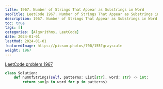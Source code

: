 ```yaml
---
title: 1967. Number of Strings That Appear as Substrings in Word
seoTitle: LeetCode 1967. Number of Strings That Appear as Substrings in Word | Python solution and explanation
description: 1967. Number of Strings That Appear as Substrings in Word
toc: true
tags: []
categories: [Algorithms, LeetCode]
date: 2024-01-01
lastMod: 2024-01-01
featuredImage: https://picsum.photos/700/155?grayscale
weight: 1967
---
```


[LeetCode problem 1967](https://leetcode.com/problems/number-of-strings-that-appear-as-substrings-in-word/)

```python
class Solution:
    def numOfStrings(self, patterns: List[str], word: str) -> int:
        return sum(p in word for p in patterns)

```
